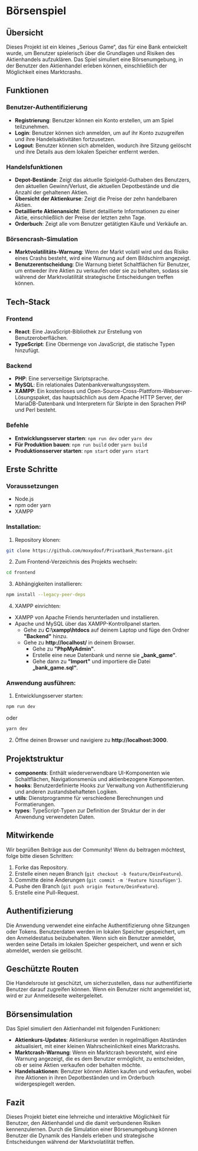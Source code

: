 # Börsenspiel  

## Übersicht  

Dieses Projekt ist ein kleines „Serious Game“, das für eine Bank entwickelt wurde, um Benutzer spielerisch über die Grundlagen und Risiken des Aktienhandels aufzuklären. Das Spiel simuliert eine Börsenumgebung, in der Benutzer den Aktienhandel erleben können, einschließlich der Möglichkeit eines Marktcrashs.  

## Funktionen  

### Benutzer-Authentifizierung  

- **Registrierung**: Benutzer können ein Konto erstellen, um am Spiel teilzunehmen.  
- **Login**: Benutzer können sich anmelden, um auf ihr Konto zuzugreifen und ihre Handelsaktivitäten fortzusetzen.  
- **Logout**: Benutzer können sich abmelden, wodurch ihre Sitzung gelöscht und ihre Details aus dem lokalen Speicher entfernt werden.  

### Handelsfunktionen  

- **Depot-Bestände**: Zeigt das aktuelle Spielgeld-Guthaben des Benutzers, den aktuellen Gewinn/Verlust, die aktuellen Depotbestände und die Anzahl der gehaltenen Aktien.  
- **Übersicht der Aktienkurse**: Zeigt die Preise der zehn handelbaren Aktien.  
- **Detaillierte Aktienansicht**: Bietet detaillierte Informationen zu einer Aktie, einschließlich der Preise der letzten zehn Tage.  
- **Orderbuch**: Zeigt alle vom Benutzer getätigten Käufe und Verkäufe an.  

### Börsencrash-Simulation  

- **Marktvolatilitäts-Warnung**: Wenn der Markt volatil wird und das Risiko eines Crashs besteht, wird eine Warnung auf dem Bildschirm angezeigt.  
- **Benutzerentscheidung**: Die Warnung bietet Schaltflächen für Benutzer, um entweder ihre Aktien zu verkaufen oder sie zu behalten, sodass sie während der Marktvolatilität strategische Entscheidungen treffen können.  

## Tech-Stack  

### Frontend  

- **React**: Eine JavaScript-Bibliothek zur Erstellung von Benutzeroberflächen.  
- **TypeScript**: Eine Obermenge von JavaScript, die statische Typen hinzufügt.  

### Backend  

- **PHP**: Eine serverseitige Skriptsprache.  
- **MySQL**: Ein relationales Datenbankverwaltungssystem.  
- **XAMPP**: Ein kostenloses und Open-Source-Cross-Plattform-Webserver-Lösungspaket, das hauptsächlich aus dem Apache HTTP Server, der MariaDB-Datenbank und Interpretern für Skripte in den Sprachen PHP und Perl besteht.  

### Befehle  

- **Entwicklungsserver starten**: `npm run dev` oder `yarn dev`  
- **Für Produktion bauen**: `npm run build` oder `yarn build`  
- **Produktionsserver starten**: `npm start` oder `yarn start`  

## Erste Schritte  

### Voraussetzungen  

- Node.js  
- npm oder yarn  
- XAMPP  

### Installation:  

1. Repository klonen:  
 ```sh
git clone https://github.com/moxydouf/Privatbank_Mustermann.git
   ```
2. Zum Frontend-Verzeichnis des Projekts wechseln:  
 ```sh
cd frontend
```
3. Abhängigkeiten installieren:  
 ```sh
npm install --legacy-peer-deps
```
4. XAMPP einrichten:  
- XAMPP von Apache Friends herunterladen und installieren.  
- Apache und MySQL über das XAMPP-Kontrollpanel starten.  
  - Gehe zu **C:\xampp\htdocs** auf deinem Laptop und füge den Ordner **"Backend"** hinzu.  
  - Gehe zu **http://localhost/** in deinem Browser.  
      - Gehe zu **"PhpMyAdmin"**.  
      - Erstelle eine neue Datenbank und nenne sie **„bank_game“**.  
      - Gehe dann zu **"Import"** und importiere die Datei **„bank_game.sql“**.  

### Anwendung ausführen:  

1. Entwicklungsserver starten:  
```sh
npm run dev
```
oder  
```sh
yarn dev
```
2. Öffne deinen Browser und navigiere zu **http://localhost:3000**.  

## Projektstruktur  

- **components**: Enthält wiederverwendbare UI-Komponenten wie Schaltflächen, Navigationsmenüs und aktienbezogene Komponenten.  
- **hooks**: Benutzerdefinierte Hooks zur Verwaltung von Authentifizierung und anderen zustandsbehafteten Logiken.  
- **utils**: Dienstprogramme für verschiedene Berechnungen und Formatierungen.  
- **types**: TypeScript-Typen zur Definition der Struktur der in der Anwendung verwendeten Daten.  

## Mitwirkende  

Wir begrüßen Beiträge aus der Community! Wenn du beitragen möchtest, folge bitte diesen Schritten:  

1. Forke das Repository.  
2. Erstelle einen neuen Branch (`git checkout -b feature/DeinFeature`).  
3. Committe deine Änderungen (`git commit -m 'Feature hinzufügen'`).  
4. Pushe den Branch (`git push origin feature/DeinFeature`).  
5. Erstelle eine Pull-Request.  

## Authentifizierung  

Die Anwendung verwendet eine einfache Authentifizierung ohne Sitzungen oder Tokens. Benutzerdaten werden im lokalen Speicher gespeichert, um den Anmeldestatus beizubehalten. Wenn sich ein Benutzer anmeldet, werden seine Details im lokalen Speicher gespeichert, und wenn er sich abmeldet, werden sie gelöscht.  

## Geschützte Routen  

Die Handelsroute ist geschützt, um sicherzustellen, dass nur authentifizierte Benutzer darauf zugreifen können. Wenn ein Benutzer nicht angemeldet ist, wird er zur Anmeldeseite weitergeleitet.  

## Börsensimulation  

Das Spiel simuliert den Aktienhandel mit folgenden Funktionen:  

- **Aktienkurs-Updates**: Aktienkurse werden in regelmäßigen Abständen aktualisiert, mit einer kleinen Wahrscheinlichkeit eines Marktcrashs.  
- **Marktcrash-Warnung**: Wenn ein Marktcrash bevorsteht, wird eine Warnung angezeigt, die es dem Benutzer ermöglicht, zu entscheiden, ob er seine Aktien verkaufen oder behalten möchte.  
- **Handelsaktionen**: Benutzer können Aktien kaufen und verkaufen, wobei ihre Aktionen in ihren Depotbeständen und im Orderbuch widergespiegelt werden.  

## Fazit  

Dieses Projekt bietet eine lehrreiche und interaktive Möglichkeit für Benutzer, den Aktienhandel und die damit verbundenen Risiken kennenzulernen. Durch die Simulation einer Börsenumgebung können Benutzer die Dynamik des Handels erleben und strategische Entscheidungen während der Marktvolatilität treffen.
